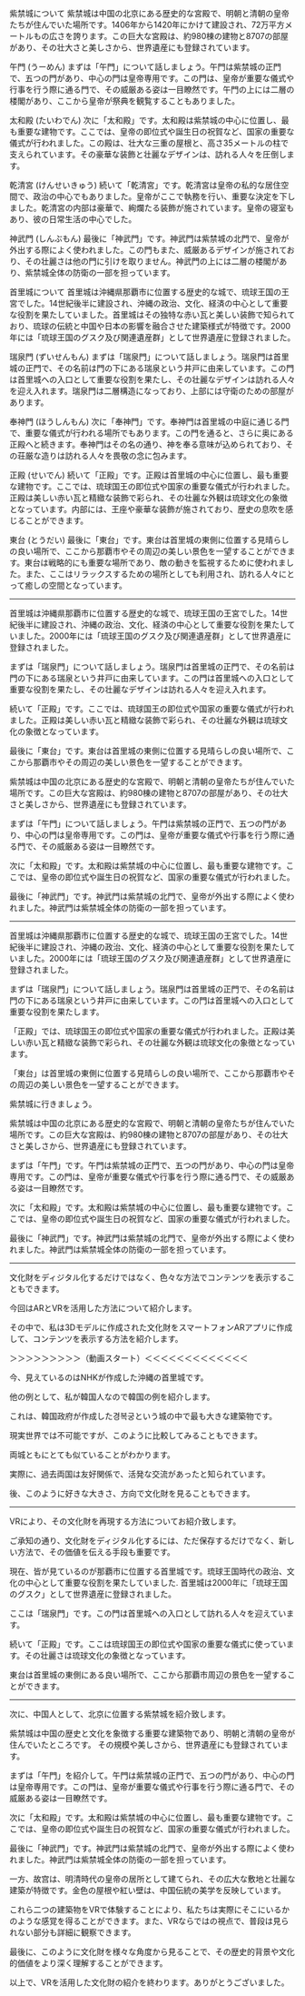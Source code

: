 


紫禁城について
紫禁城は中国の北京にある歴史的な宮殿で、明朝と清朝の皇帝たちが住んでいた場所です。1406年から1420年にかけて建設され、72万平方メートルもの広さを誇ります。この巨大な宮殿は、約980棟の建物と8707の部屋があり、その壮大さと美しさから、世界遺産にも登録されています。

午門 (うーめん)
まずは「午門」について話しましょう。午門は紫禁城の正門で、五つの門があり、中心の門は皇帝専用です。この門は、皇帝が重要な儀式や行事を行う際に通る門で、その威厳ある姿は一目瞭然です。午門の上には二層の楼閣があり、ここから皇帝が祭典を観覧することもありました。

太和殿 (たいわでん)
次に「太和殿」です。太和殿は紫禁城の中心に位置し、最も重要な建物です。ここでは、皇帝の即位式や誕生日の祝賀など、国家の重要な儀式が行われました。この殿は、壮大な三重の屋根と、高さ35メートルの柱で支えられています。その豪華な装飾と壮麗なデザインは、訪れる人々を圧倒します。

乾清宮 (けんせいきゅう)
続いて「乾清宮」です。乾清宮は皇帝の私的な居住空間で、政治の中心でもありました。皇帝がここで執務を行い、重要な決定を下しました。乾清宮の内部は豪華で、絢爛たる装飾が施されています。皇帝の寝室もあり、彼の日常生活の中心でした。

神武門 (しんぶもん)
最後に「神武門」です。神武門は紫禁城の北門で、皇帝が外出する際によく使われました。この門もまた、威厳あるデザインが施されており、その壮麗さは他の門に引けを取りません。神武門の上には二層の楼閣があり、紫禁城全体の防衛の一部を担っています。




首里城について
首里城は沖縄県那覇市に位置する歴史的な城で、琉球王国の王宮でした。14世紀後半に建設され、沖縄の政治、文化、経済の中心として重要な役割を果たしていました。首里城はその独特な赤い瓦と美しい装飾で知られており、琉球の伝統と中国や日本の影響を融合させた建築様式が特徴です。2000年には「琉球王国のグスク及び関連遺産群」として世界遺産に登録されました。

瑞泉門 (ずいせんもん)
まずは「瑞泉門」について話しましょう。瑞泉門は首里城の正門で、その名前は門の下にある瑞泉という井戸に由来しています。この門は首里城への入口として重要な役割を果たし、その壮麗なデザインは訪れる人々を迎え入れます。瑞泉門は二層構造になっており、上部には守衛のための部屋があります。

奉神門 (ほうしんもん)
次に「奉神門」です。奉神門は首里城の中庭に通じる門で、重要な儀式が行われる場所でもあります。この門を通ると、さらに奥にある正殿へと続きます。奉神門はその名の通り、神を奉る意味が込められており、その荘厳な造りは訪れる人々を畏敬の念に包みます。

正殿 (せいでん)
続いて「正殿」です。正殿は首里城の中心に位置し、最も重要な建物です。ここでは、琉球国王の即位式や国家の重要な儀式が行われました。正殿は美しい赤い瓦と精緻な装飾で彩られ、その壮麗な外観は琉球文化の象徴となっています。内部には、王座や豪華な装飾が施されており、歴史の息吹を感じることができます。

東台 (とうだい)
最後に「東台」です。東台は首里城の東側に位置する見晴らしの良い場所で、ここから那覇市やその周辺の美しい景色を一望することができます。東台は戦略的にも重要な場所であり、敵の動きを監視するために使われました。また、ここはリラックスするための場所としても利用され、訪れる人々にとって癒しの空間となっています。





***

首里城は沖縄県那覇市に位置する歴史的な城で、琉球王国の王宮でした。14世紀後半に建設され、沖縄の政治、文化、経済の中心として重要な役割を果たしていました。2000年には「琉球王国のグスク及び関連遺産群」として世界遺産に登録されました。

まずは「瑞泉門」について話しましょう。瑞泉門は首里城の正門で、その名前は門の下にある瑞泉という井戸に由来しています。この門は首里城への入口として重要な役割を果たし、その壮麗なデザインは訪れる人々を迎え入れます。

続いて「正殿」です。ここでは、琉球国王の即位式や国家の重要な儀式が行われました。正殿は美しい赤い瓦と精緻な装飾で彩られ、その壮麗な外観は琉球文化の象徴となっています。

最後に「東台」です。東台は首里城の東側に位置する見晴らしの良い場所で、ここから那覇市やその周辺の美しい景色を一望することができます。


紫禁城は中国の北京にある歴史的な宮殿で、明朝と清朝の皇帝たちが住んでいた場所です。この巨大な宮殿は、約980棟の建物と8707の部屋があり、その壮大さと美しさから、世界遺産にも登録されています。

まずは「午門」について話しましょう。午門は紫禁城の正門で、五つの門があり、中心の門は皇帝専用です。この門は、皇帝が重要な儀式や行事を行う際に通る門で、その威厳ある姿は一目瞭然です。

次に「太和殿」です。太和殿は紫禁城の中心に位置し、最も重要な建物です。ここでは、皇帝の即位式や誕生日の祝賀など、国家の重要な儀式が行われました。

最後に「神武門」です。神武門は紫禁城の北門で、皇帝が外出する際によく使われました。神武門は紫禁城全体の防衛の一部を担っています。


***


首里城は沖縄県那覇市に位置する歴史的な城で、琉球王国の王宮でした。14世紀後半に建設され、沖縄の政治、文化、経済の中心として重要な役割を果たしていました。2000年には「琉球王国のグスク及び関連遺産群」として世界遺産に登録されました。

まずは「瑞泉門」について話しましょう。瑞泉門は首里城の正門で、その名前は門の下にある瑞泉という井戸に由来しています。この門は首里城への入口として重要な役割を果たします。

「正殿」では、琉球国王の即位式や国家の重要な儀式が行われました。正殿は美しい赤い瓦と精緻な装飾で彩られ、その壮麗な外観は琉球文化の象徴となっています。

「東台」は首里城の東側に位置する見晴らしの良い場所で、ここから那覇市やその周辺の美しい景色を一望することができます。




紫禁城に行きましょう。

紫禁城は中国の北京にある歴史的な宮殿で、明朝と清朝の皇帝たちが住んでいた場所です。この巨大な宮殿は、約980棟の建物と8707の部屋があり、その壮大さと美しさから、世界遺産にも登録されています。

まずは「午門」です。午門は紫禁城の正門で、五つの門があり、中心の門は皇帝専用です。この門は、皇帝が重要な儀式や行事を行う際に通る門で、その威厳ある姿は一目瞭然です。

次に「太和殿」です。太和殿は紫禁城の中心に位置し、最も重要な建物です。ここでは、皇帝の即位式や誕生日の祝賀など、国家の重要な儀式が行われました。

最後に「神武門」です。神武門は紫禁城の北門で、皇帝が外出する際によく使われました。神武門は紫禁城全体の防衛の一部を担っています。





***
文化財をディジタル化するだけではなく、色々な方法でコンテンツを表示することもできます。
 
今回はARとVRを活用した方法について紹介します。
 
その中で、私は3Dモデルに作成された文化財をスマートフォンARアプリに作成して、コンテンツを表示する方法を紹介します。
 
＞＞＞＞＞＞＞＞＞（動画スタート）＜＜＜＜＜＜＜＜＜＜＜＜＜
 
今、見えているのはNHKが作成した沖縄の首里城です。
 
他の例として、私が韓国人なので韓国の例を紹介します。

これは、韓国政府が作成した경복궁という城の中で最も大きな建築物です。
 
現実世界では不可能ですが、このように比較してみることもできます。
 
両城ともにとても似ていることがわかります。
 
実際に、過去両国は友好関係で、活発な交流があったと知られています。
 
後、このように好きな大きさ、方向で文化財を見ることもできます。


***
VRにより、その文化財を再現する方法についてお紹介致します。

ご承知の通り、文化財をディジタル化するには、ただ保存するだけでなく、新しい方法で、その価値を伝える手段も重要です。

現在、皆が見ているのが那覇市に位置する首里城です。琉球王国時代の政治、文化の中心として重要な役割を果たしていました. 首里城は2000年に「琉球王国のグスク」として世界遺産に登録されました。

ここは「瑞泉門」です。この門は首里城への入口として訪れる人々を迎えています。

続いて「正殿」です。ここは琉球国王の即位式や国家の重要な儀式に使っています。その壮麗さは琉球文化の象徴となっています。

東台は首里城の東側にある良い場所で、ここから那覇市周辺の景色を一望することができます。


***
次に、中国人として、北京に位置する紫禁城を紹介致します。

紫禁城は中国の歴史と文化を象徴する重要な建築物であり、明朝と清朝の皇帝が住んでいたところです。
その規模や美しさから、世界遺産にも登録されています。

まずは「午門」を紹介して。午門は紫禁城の正門で、五つの門があり、中心の門は皇帝専用です。この門は、皇帝が重要な儀式や行事を行う際に通る門で、その威厳ある姿は一目瞭然です。

次に「太和殿」です。太和殿は紫禁城の中心に位置し、最も重要な建物です。ここでは、皇帝の即位式や誕生日の祝賀など、国家の重要な儀式が行われました。

最後に「神武門」です。神武門は紫禁城の北門で、皇帝が外出する際によく使われました。神武門は紫禁城全体の防衛の一部を担っています。



一方、故宫は、明清時代の皇帝の居所として建てられ、その広大な敷地と壮麗な建築が特徴です。金色の屋根や紅い壁は、中国伝統の美学を反映しています。

これら二つの建築物をVRで体験することにより、私たちは実際にそこにいるかのような感覚を得ることができます。また、VRならではの視点で、普段は見られない部分も詳細に観察できます。

最後に、このように文化財を様々な角度から見ることで、その歴史的背景や文化的価値をより深く理解することができます。

以上で、VRを活用した文化財の紹介を終わります。ありがとうございました。